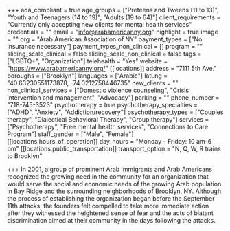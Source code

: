 +++
ada_compliant = true
age_groups = ["Preteens and Tweens (11 to 13)", "Youth and Teenagers (14 to 19)", "Adults (19 to 64)"]
client_requirements = "Currently only accepting new clients for mental health services"
credentials = ""
email = "info@arabamericanny.org"
highlight = true
image = ""
org = "Arab American Association of NY"
payment_types = ["No insurance necessary"]
payment_types_non_clinical = []
program = ""
sliding_scale_clinical = false
sliding_scale_non_clinical = false
tags = ["LGBTQ+", "Organization"]
telehealth = "Yes"
website = "https://www.arabamericanny.org/"
[[locations]]
address = "7111 5th Ave."
boroughs = ["Brooklyn"]
languages = ["Arabic"]
latLng = "40.63230551173878, -74.0212758446735"
new_clients = ""
non_clinical_services = ["Domestic violence counseling", "Crisis intervention and management", "Advocacy"]
parking = ""
phone_number = "718-745-3523"
psychotherapy = true
psychotherapy_specialties = ["ADHD", "Anxiety", "Addiction/recovery"]
psychotherapy_types = ["Couples therapy", "Dialectical Behavioral Therapy", "Group therapy"]
services = ["Psychotherapy", "Free mental health services", "Connections to Care Program"]
staff_gender = ["Male", "Female"]
[[locations.hours_of_operation]]
day_hours = "Monday - Friday: 10 am-6 pm"
[[locations.public_transportation]]
transport_option = "N, Q, W, R trains to Brooklyn"

+++
In 2001, a group of prominent Arab immigrants and Arab Americans recognized the growing need in the community for an organization that would serve the social and economic needs of the growing Arab population in Bay Ridge and the surrounding neighborhoods of Brooklyn, NY. Although the process of establishing the organization began before the September 11th attacks, the founders felt compelled to take more immediate action after they witnessed the heightened sense of fear and the acts of blatant discrimination aimed at their community in the days following the attacks.